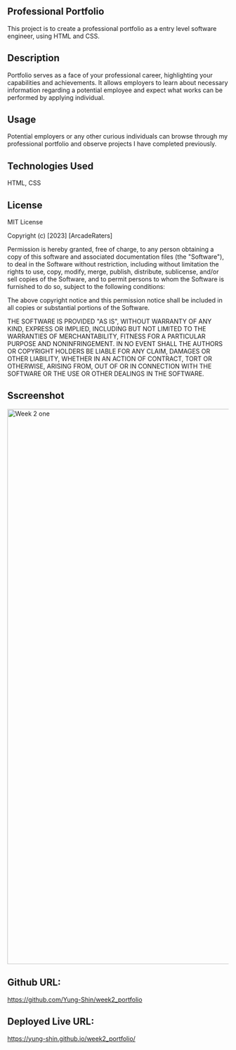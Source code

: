 ## Professional Portfolio
This project is to create a professional portfolio as a entry level software engineer, using HTML and CSS. 
  
## Description
Portfolio serves as a face of your professional career, highlighting your capabilities and achievements.
It allows employers to learn about necessary information regarding a potential employee and expect what works can be performed by applying individual. 

## Usage
Potential employers or any other curious individuals can browse through my professional portfolio and observe projects I have completed previously. 

## Technologies Used
HTML,
CSS
  
## License
MIT License

Copyright (c) [2023] [ArcadeRaters]

Permission is hereby granted, free of charge, to any person obtaining a copy
of this software and associated documentation files (the "Software"), to deal
in the Software without restriction, including without limitation the rights
to use, copy, modify, merge, publish, distribute, sublicense, and/or sell
copies of the Software, and to permit persons to whom the Software is
furnished to do so, subject to the following conditions:

The above copyright notice and this permission notice shall be included in all
copies or substantial portions of the Software.

THE SOFTWARE IS PROVIDED "AS IS", WITHOUT WARRANTY OF ANY KIND, EXPRESS OR
IMPLIED, INCLUDING BUT NOT LIMITED TO THE WARRANTIES OF MERCHANTABILITY,
FITNESS FOR A PARTICULAR PURPOSE AND NONINFRINGEMENT. IN NO EVENT SHALL THE
AUTHORS OR COPYRIGHT HOLDERS BE LIABLE FOR ANY CLAIM, DAMAGES OR OTHER
LIABILITY, WHETHER IN AN ACTION OF CONTRACT, TORT OR OTHERWISE, ARISING FROM,
OUT OF OR IN CONNECTION WITH THE SOFTWARE OR THE USE OR OTHER DEALINGS IN THE
SOFTWARE.

## Sscreenshot
<img width="1263" alt="Week 2 one" src="https://github.com/Yung-Shin/week2_portfolio/assets/123918265/0b35fb07-3c91-4a76-80a2-2acc710de7bc">

## Github URL:
https://github.com/Yung-Shin/week2_portfolio

## Deployed Live URL: 
https://yung-shin.github.io/week2_portfolio/


